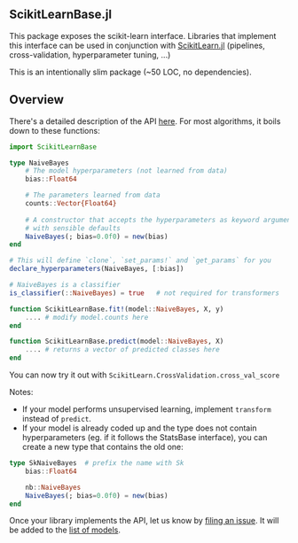 ScikitLearnBase.jl
------------

This package exposes the scikit-learn interface. Libraries that implement this
interface can be used in conjunction with [ScikitLearn.jl](https://github.com/cstjean/ScikitLearn.jl) (pipelines, cross-validation, hyperparameter tuning, ...)

This is an intentionally slim package (~50 LOC, no dependencies).

Overview
-----

There's a detailed description of the API [here](docs/API.md). For most
algorithms, it boils down to these functions:

```julia
import ScikitLearnBase

type NaiveBayes
    # The model hyperparameters (not learned from data)
    bias::Float64

    # The parameters learned from data
    counts::Vector{Float64}
    
    # A constructor that accepts the hyperparameters as keyword arguments
    # with sensible defaults
    NaiveBayes(; bias=0.0f0) = new(bias)
end

# This will define `clone`, `set_params!` and `get_params` for you
declare_hyperparameters(NaiveBayes, [:bias])

# NaiveBayes is a classifier
is_classifier(::NaiveBayes) = true   # not required for transformers

function ScikitLearnBase.fit!(model::NaiveBayes, X, y)
    .... # modify model.counts here
end

function ScikitLearnBase.predict(model::NaiveBayes, X)
    .... # returns a vector of predicted classes here
end
```

You can now try it out with `ScikitLearn.CrossValidation.cross_val_score`

Notes:

- If your model performs unsupervised learning, implement `transform` instead of
`predict`.
- If your model is already coded up and the type does not contain
hyperparameters (eg. if it follows the StatsBase interface), you can create a
new type that contains the old one:

```julia
type SkNaiveBayes  # prefix the name with Sk
    bias::Float64

    nb::NaiveBayes
    NaiveBayes(; bias=0.0f0) = new(bias)
end
```

Once your library implements the API, let us know by [filing an
issue](https://github.com/cstjean/ScikitLearn.jl/issues). It will be added to
the [list of models](http://scikitlearnjl.readthedocs.org/en/latest/models/).
